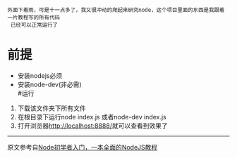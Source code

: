     外面下着雨，可是十一点多了，我又很冲动的爬起来研究node，这个项目里面的东西是我跟着一片教程写的所有代码  
     已经可以正常运行了
# 前提
* 安装nodejs必须
* 安装node-dev(非必需)  
#运行
1. 下载该文件夹下所有文件  
2. 在根目录下运行node index.js 或者node-dev index.js   
3. 打开浏览器[http://localhost:8888/](http://localhost:8888/)就可以查看到效果了

***
原文参考自[Node初学者入门，一本全面的NodeJS教程](http://ourjs.com/detail/529ca5950cb6498814000005)